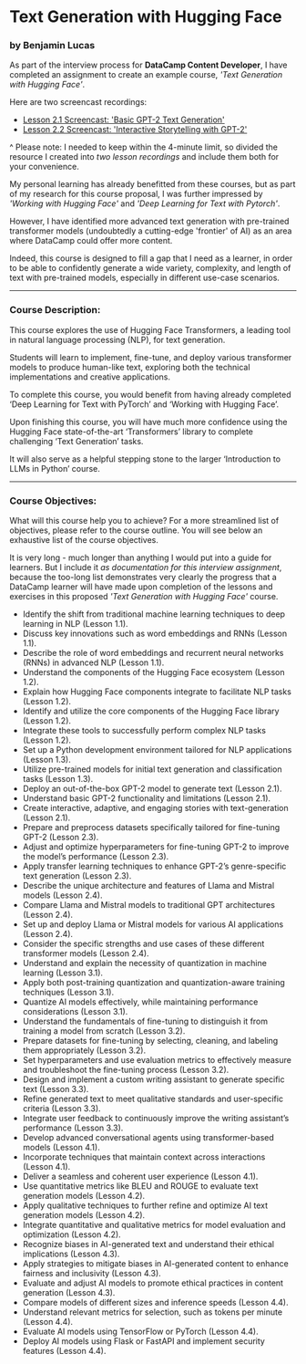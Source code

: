 # Text Generation with Hugging Face
### by Benjamin Lucas

As part of the interview process for **DataCamp Content Developer**, I have completed an assignment to create an example course, *'Text Generation with Hugging Face'*. 

Here are two screencast recordings:

- [Lesson 2.1 Screencast: 'Basic GPT-2 Text Generation'](https://drive.google.com/file/d/1EImbyjgDfjzwVATpGwackk0fbkrORR39/view?usp=sharing)
- [Lesson 2.2 Screencast: 'Interactive Storytelling with GPT-2'](https://drive.google.com/file/d/1y5FNcYwFrUSakHdSvrcbYCaVTAYt_TD1/view?usp=drive_link)

^ Please note: I needed to keep within the 4-minute limit, so divided the resource I created into *two lesson recordings* and include them both for your convenience.

My personal learning has already benefitted from these courses, but as part of my research for this course proposal, I was further impressed by *'Working with Hugging Face'* and *'Deep Learning for Text with Pytorch'*. 

However, I have identified more advanced text generation with pre-trained transformer models (undoubtedly a cutting-edge 'frontier' of AI) as an area where DataCamp could offer more content. 

Indeed, this course is designed to fill a gap that I need as a learner, in order to be able to confidently generate a wide variety, complexity, and length of text with pre-trained models, especially in different use-case scenarios.
***
### Course Description:
This course explores the use of Hugging Face Transformers, a leading tool in natural language processing (NLP), for text generation. 

Students will learn to implement, fine-tune, and deploy various transformer models to produce human-like text, exploring both the technical implementations and creative applications.

To complete this course, you would benefit from having already completed ‘Deep Learning for Text with PyTorch’ and ‘Working with Hugging Face’. 

Upon finishing this course, you will have much more confidence using the Hugging Face state-of-the-art ‘Transformers’ library to complete challenging ‘Text Generation’ tasks. 

It will also serve as a helpful stepping stone to the larger ‘Introduction to LLMs in Python’ course.
***
### Course Objectives:
What will this course help you to achieve? For a more streamlined list of objectives, please refer to the course outline. You will see below an exhaustive list of the course objectives. 

It is very long - much longer than anything I would put into a guide for learners. But I include it *as documentation for this interview assignment*, because the too-long list demonstrates very clearly the progress that a DataCamp learner will have made upon completion of the lessons and exercises in this proposed *'Text Generation with Hugging Face'* course.

- Identify the shift from traditional machine learning techniques to deep learning in NLP (Lesson 1.1).
- Discuss key innovations such as word embeddings and RNNs (Lesson 1.1).
- Describe the role of word embeddings and recurrent neural networks (RNNs) in advanced NLP (Lesson 1.1).
- Understand the components of the Hugging Face ecosystem (Lesson 1.2).
- Explain how Hugging Face components integrate to facilitate NLP tasks (Lesson 1.2).
- Identify and utilize the core components of the Hugging Face library (Lesson 1.2).
- Integrate these tools to successfully perform complex NLP tasks (Lesson 1.2).
- Set up a Python development environment tailored for NLP applications (Lesson 1.3).
- Utilize pre-trained models for initial text generation and classification tasks (Lesson 1.3).
- Deploy an out-of-the-box GPT-2 model to generate text (Lesson 2.1).
- Understand basic GPT-2 functionality and limitations (Lesson 2.1).
- Create interactive, adaptive, and engaging stories with text-generation (Lesson 2.1).
- Prepare and preprocess datasets specifically tailored for fine-tuning GPT-2 (Lesson 2.3).
- Adjust and optimize hyperparameters for fine-tuning GPT-2 to improve the model’s performance (Lesson 2.3).
- Apply transfer learning techniques to enhance GPT-2’s genre-specific text generation (Lesson 2.3).
- Describe the unique architecture and features of Llama and Mistral models (Lesson 2.4).
- Compare Llama and Mistral models to traditional GPT architectures (Lesson 2.4).
- Set up and deploy Llama or Mistral models for various AI applications (Lesson 2.4).
- Consider the specific strengths and use cases of these different transformer models (Lesson 2.4).
- Understand and explain the necessity of quantization in machine learning (Lesson 3.1).
- Apply both post-training quantization and quantization-aware training techniques (Lesson 3.1).
- Quantize AI models effectively, while maintaining performance considerations (Lesson 3.1).
- Understand the fundamentals of fine-tuning to distinguish it from training a model from scratch (Lesson 3.2).
- Prepare datasets for fine-tuning by selecting, cleaning, and labeling them appropriately (Lesson 3.2).
- Set hyperparameters and use evaluation metrics to effectively measure and troubleshoot the fine-tuning process (Lesson 3.2).
- Design and implement a custom writing assistant to generate specific text (Lesson 3.3).
- Refine generated text to meet qualitative standards and user-specific criteria (Lesson 3.3).
- Integrate user feedback to continuously improve the writing assistant’s performance (Lesson 3.3).
- Develop advanced conversational agents using transformer-based models (Lesson 4.1).
- Incorporate techniques that maintain context across interactions (Lesson 4.1).
- Deliver a seamless and coherent user experience (Lesson 4.1).
- Use quantitative metrics like BLEU and ROUGE to evaluate text generation models (Lesson 4.2).
- Apply qualitative techniques to further refine and optimize AI text generation models (Lesson 4.2).
- Integrate quantitative and qualitative metrics for model evaluation and optimization (Lesson 4.2).
- Recognize biases in AI-generated text and understand their ethical implications (Lesson 4.3).
- Apply strategies to mitigate biases in AI-generated content to enhance fairness and inclusivity (Lesson 4.3).
- Evaluate and adjust AI models to promote ethical practices in content generation (Lesson 4.3).
- Compare models of different sizes and inference speeds (Lesson 4.4).
- Understand relevant metrics for selection, such as tokens per minute (Lesson 4.4).
- Evaluate AI models using TensorFlow or PyTorch (Lesson 4.4).
- Deploy AI models using Flask or FastAPI and implement security features (Lesson 4.4).
